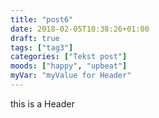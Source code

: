 ```yaml
---
title: "post6"
date: 2018-02-05T10:38:26+01:00
draft: true
tags: ["tag3"]
categories: ["Tekst post"]
moods: ["happy", "upbeat"]
myVar: "myValue for Header"
---
```


this is a Header
